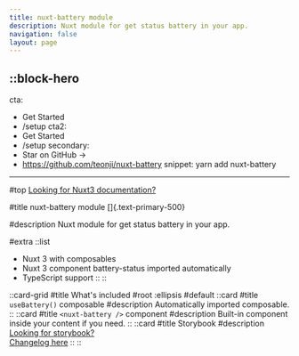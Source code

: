 ```yaml
---
title: nuxt-battery module
description: Nuxt module for get status battery in your app.
navigation: false
layout: page
---
```


::block-hero
---
cta:
  - Get Started
  - /setup
cta2:
  - Get Started
  - /setup
secondary:
  - Star on GitHub →
  - https://github.com/teonji/nuxt-battery
snippet: yarn add nuxt-battery
---

#top
[Looking for Nuxt3 documentation?](https://nuxt-battery.vercel.app)

#title
nuxt-battery module []{.text-primary-500}

#description
Nuxt module for get status battery in your app.

#extra
  ::list
  - Nuxt 3 with composables
  - Nuxt 3 component battery-status imported automatically
  - TypeScript support
  ::
::

::card-grid
#title
  What's included
#root
  :ellipsis
#default
  ::card
  #title
  `useBattery()` composable
  #description
  Automatically imported composable.
  ::
  ::card
  #title
  `<nuxt-battery />` component
  #description
  Built-in component inside your content if you need.
  ::
  ::card
  #title
  Storybook
  #description
  [Looking for storybook?](https://nuxt-battery.vercel.app/storybook)
  <br />
  [Changelog here](https://nuxt-battery.vercel.app/storybook/?path=/story/nuxt-battery-changelog--page)
  ::
::

